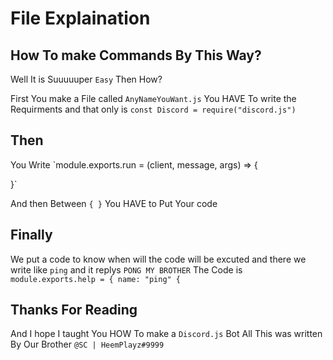 # File Explaination 

## How To make Commands By This Way?

Well It is Suuuuuper `Easy`
Then How?

First You make a File called `AnyNameYouWant.js`
You HAVE To write the Requirments and that only is
`const Discord = require("discord.js")`

## Then 

You Write `module.exports.run = (client, message, args) => {

}`

And then Between `{ }` You HAVE to Put Your code

## Finally

We put a code to know when will the code will be excuted
and there we write like `ping` and it replys `PONG MY BROTHER`
The Code is `module.exports.help = {
name: "ping"
{`

## Thanks For Reading

And I hope I taught You HOW To make a `Discord.js` Bot
All This was written By Our Brother
`@SC | HeemPlayz#9999`
